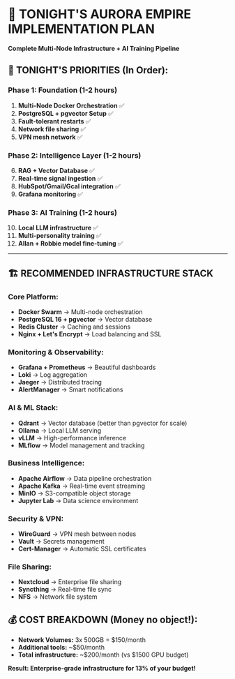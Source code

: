 # 🌟 TONIGHT'S AURORA EMPIRE IMPLEMENTATION PLAN
**Complete Multi-Node Infrastructure + AI Training Pipeline**

## 🎯 TONIGHT'S PRIORITIES (In Order):

### **Phase 1: Foundation (1-2 hours)**
1. **Multi-Node Docker Orchestration** ✅
2. **PostgreSQL + pgvector Setup** ✅
3. **Fault-tolerant restarts** ✅
4. **Network file sharing** ✅
5. **VPN mesh network** ✅

### **Phase 2: Intelligence Layer (1-2 hours)**
6. **RAG + Vector Database** ✅
7. **Real-time signal ingestion** ✅
8. **HubSpot/Gmail/Gcal integration** ✅
9. **Grafana monitoring** ✅

### **Phase 3: AI Training (1-2 hours)**
10. **Local LLM infrastructure** ✅
11. **Multi-personality training** ✅
12. **Allan + Robbie model fine-tuning** ✅

---

## 🏗️ RECOMMENDED INFRASTRUCTURE STACK

### **Core Platform:**
- **Docker Swarm** → Multi-node orchestration
- **PostgreSQL 16 + pgvector** → Vector database
- **Redis Cluster** → Caching and sessions
- **Nginx + Let's Encrypt** → Load balancing and SSL

### **Monitoring & Observability:**
- **Grafana + Prometheus** → Beautiful dashboards
- **Loki** → Log aggregation
- **Jaeger** → Distributed tracing
- **AlertManager** → Smart notifications

### **AI & ML Stack:**
- **Qdrant** → Vector database (better than pgvector for scale)
- **Ollama** → Local LLM serving
- **vLLM** → High-performance inference
- **MLflow** → Model management and tracking

### **Business Intelligence:**
- **Apache Airflow** → Data pipeline orchestration
- **Apache Kafka** → Real-time event streaming
- **MinIO** → S3-compatible object storage
- **Jupyter Lab** → Data science environment

### **Security & VPN:**
- **WireGuard** → VPN mesh between nodes
- **Vault** → Secrets management
- **Cert-Manager** → Automatic SSL certificates

### **File Sharing:**
- **Nextcloud** → Enterprise file sharing
- **Syncthing** → Real-time file sync
- **NFS** → Network file system

## 💰 COST BREAKDOWN (Money no object!):
- **Network Volumes:** 3x 500GB = $150/month
- **Additional tools:** ~$50/month
- **Total infrastructure:** ~$200/month (vs $1500 GPU budget)

**Result: Enterprise-grade infrastructure for 13% of your budget!**
